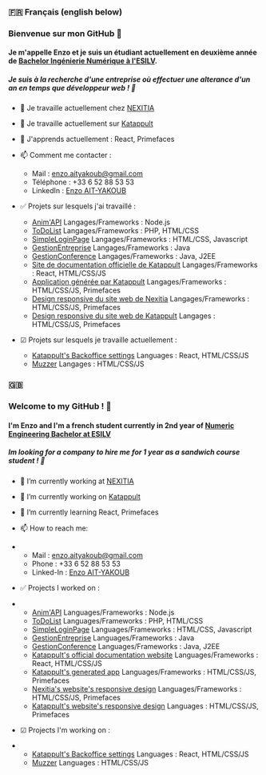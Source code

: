 ### 🇫🇷 Français (english below)

### Bienvenue sur mon GitHub 👋

#### Je m'appelle Enzo et je suis un étudiant actuellement en deuxième année de [Bachelor Ingénierie Numérique à l'ESILV](https://www.esilv.fr/formations/bachelor-ingenierie-numerique/).

##### Je suis à la recherche d'une entreprise où effectuer une alterance d'un an en temps que développeur web ! 🥪

- 🔭 Je travaille actuellement chez [NEXITIA](http://www.nexitia.com)
- 📄 Je travaille actuellement sur [Katappult](http://www.katappult.cloud)
- 🌱 J'apprends actuellement : React, Primefaces
- 📫 Comment me contacter :
  - Mail : enzo.aityakoub@gmail.com
  - Téléphone : +33 6 52 88 53 53
  - LinkedIn : [Enzo AIT-YAKOUB](https://fr.linkedin.com/in/enzo-ait-yakoub-a19254231)
- ✅ Projets sur lesquels j'ai travaillé :
  - [Anim'API](https://github.com/Enzoait/ProjetNodeJS) Langages/Frameworks : Node.js
  - [ToDoList](https://github.com/Enzoait/ToDoList) Langages/Frameworks : PHP, HTML/CSS
  - [SimpleLoginPage](https://github.com/Enzoait/simpleloginpage) Langages/Frameworks : HTML/CSS, Javascript
  - [GestionEntreprise](https://github.com/Enzoait/ToDoList) Langages/Frameworks : Java
  - [GestionConference](https://github.com/Enzoait/ToDoList) Langages/Frameworks : Java, J2EE
  - [Site de documentation officielle de Katappult](http://docs.katappult.technology/docs/Accueil) Langages/Frameworks : React, HTML/CSS/JS
  - [Application générée par Katappult](https://github.com/katappult/default-template) Langages/Frameworks : HTML/CSS/JS, Primefaces
  - [Design responsive du site web de Nexitia](http://www.nexitia.com/) Langages/Frameworks : HTML/CSS/JS, Primefaces
  - [Design responsive du site web de Katappult](http://www.katappult.cloud) Langages : HTML/CSS/JS, Primefaces

- ☑ Projets sur lesquels je travaille actuellement :
  - [Katappult's Backoffice settings](http://www.katappult.cloud) Languages : React, HTML/CSS/JS
  - [Muzzer](https://www.github.com) Langages : HTML/CSS/JS

### 🇬🇧 

### Welcome to my GitHub ! 👋

#### I'm Enzo and I'm a french student currently in 2nd year of [Numeric Engineering Bachelor at ESILV](https://www.esilv.fr/formations/bachelor-ingenierie-numerique/)

##### Im looking for a company to hire me for 1 year as a sandwich course student ! 🥪

- 🔭 I’m currently working at [NEXITIA](http://www.nexitia.com)
- 📄 I’m currently working on [Katappult](http://www.katappult.cloud)
- 🌱 I’m currently learning React, Primefaces
- 📫 How to reach me: 
- - Mail : enzo.aityakoub@gmail.com
  - Phone : +33 6 52 88 53 53
  - Linked-In : [Enzo AIT-YAKOUB](https://fr.linkedin.com/in/enzo-ait-yakoub-a19254231)
- ✅ Projects I worked on :
- - [Anim'API](https://github.com/Enzoait/ProjetNodeJS) Languages/Frameworks : Node.js
  - [ToDoList](https://github.com/Enzoait/ToDoList) Languages/Frameworks : PHP, HTML/CSS
  - [SimpleLoginPage](https://github.com/Enzoait/simpleloginpage) Languages/Frameworks : HTML/CSS, Javascript
  - [GestionEntreprise](https://github.com/Enzoait/ToDoList) Languages/Frameworks : Java
  - [GestionConference](https://github.com/Enzoait/ToDoList) Languages/Frameworks : Java, J2EE
  - [Katappult's official documentation website](http://docs.katappult.technology/docs/Accueil) Languages/Frameworks : React, HTML/CSS/JS
  - [Katappult's generated app](https://github.com/katappult/default-template) Languages/Frameworks : HTML/CSS/JS, Primefaces
  - [Nexitia's website's responsive design](http://www.nexitia.com/) Languages/Frameworks : HTML/CSS/JS, Primefaces
  - [Katappult's website's responsive design](http://www.katappult.cloud) Languages : HTML/CSS/JS, Primefaces

- ☑ Projects I'm working on :
- - [Katappult's Backoffice settings](http://www.katappult.cloud) Languages : React, HTML/CSS/JS
  - [Muzzer](https://www.github.com) Languages : HTML/CSS/JS


